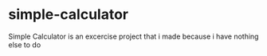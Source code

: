 # simple-calculator
Simple Calculator is an excercise project that i made because i have nothing else to do
